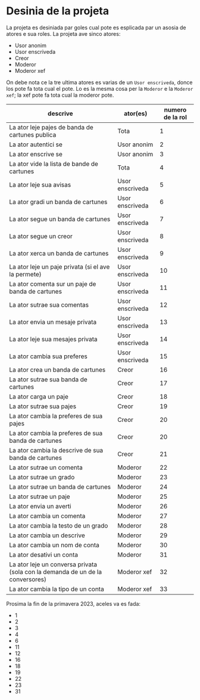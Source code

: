 # Desinia de la projeta

La projeta es desiniada par goles cual pote es esplicada par un asosia de atores e sua roles. La projeta ave sinco atores:
* Usor anonim
* Usor enscriveda
* Creor
* Moderor
* Moderor xef

On debe nota ce la tre ultima atores es varias de un `Usor enscriveda`, donce los pote fa tota cual el pote.
Lo es la mesma cosa per la `Moderor` e la `Moderor xef`; la xef pote fa tota cual la moderor pote.

|descrive|ator(es)|numero de la rol|
|-|-|-|
|La ator leje pajes de banda de cartunes publica|Tota|1|
|La ator autentici se|Usor anonim|2|
|La ator enscrive se|Usor anonim|3|
|La ator vide la lista de bande de cartunes|Tota|4|
|La ator leje sua avisas|Usor enscriveda|5|
|La ator gradi un banda de cartunes|Usor enscriveda|6|
|La ator segue un banda de cartunes|Usor enscriveda|7|
|La ator segue un creor|Usor enscriveda|8|
|La ator xerca un banda de cartunes|Usor enscriveda|9|
|La ator leje un paje privata (si el ave la permete)|Usor enscriveda|10|
|La ator comenta sur un paje de banda de cartunes|Usor enscriveda|11|
|La ator sutrae sua comentas|Usor enscriveda|12|
|La ator envia un mesaje privata|Usor enscriveda|13|
|La ator leje sua mesajes privata|Usor enscriveda|14|
|La ator cambia sua preferes|Usor enscriveda|15|
|La ator crea un banda de cartunes|Creor|16|
|La ator sutrae sua banda de cartunes|Creor|17|
|La ator carga un paje|Creor|18|
|La ator sutrae sua pajes|Creor|19|
|La ator cambia la preferes de sua pajes|Creor|20|
|La ator cambia la preferes de sua banda de cartunes|Creor|20|
|La ator cambia la descrive de sua banda de cartunes|Creor|21|
|La ator sutrae un comenta|Moderor|22|
|La ator sutrae un grado|Moderor|23|
|La ator sutrae un banda de cartunes|Moderor|24|
|La ator sutrae un paje|Moderor|25|
|La ator envia un averti|Moderor|26|
|La ator cambia un comenta|Moderor|27|
|La ator cambia la testo de un grado|Moderor|28|
|La ator cambia un descrive|Moderor|29|
|La ator cambia un nom de conta|Moderor|30|
|La ator desativi un conta|Moderor|31
|La ator leje un conversa privata (sola con la demanda de un de la conversores)|Moderor xef|32|
|La ator cambia la tipo de un conta|Moderor xef|33|

Prosima la fin de la primavera 2023, aceles va es fada:
* 1
* 2
* 3
* 4
* 6
* 11
* 12
* 16
* 18
* 19
* 22
* 23
* 31
